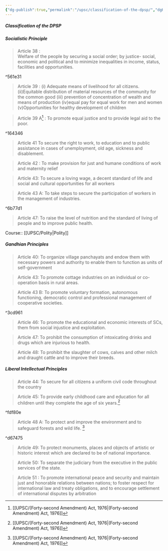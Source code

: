 ```yaml
---
{"dg-publish":true,"permalink":"/upsc/classification-of-the-dpsp/","dgHomeLink":true,"dgPassFrontmatter":false}
---
```


##### Classification of the DPSP
 
<div class="transclusion internal-embed is-loaded"><div class="markdown-embed">

<div class="markdown-embed-title">



</div>


##### Socialistic Principle

> Article 38 :  
> Welfare of the people by securing a social order; by justice- social, economic and political and to minimize inequalities in income, status, facilities and opportunities. 

^561e31

> Article 39 : 
> (i) Adequate means of livelihood for all citizens.
> (ii)Equitable distribution of material resources of the community for the common good
> (iii) prevention of concentration of wealth and means of production
> (iv)equal pay for equal work for men and women
> (v)Opportunities for healthy development of children

> Article 39 A[^1] : 
> To promote equal justice and to provide legal aid to the poor. 

^164346

> Article 41
> To secure the right to work, to education and to public assistance in cases of unemployment, old age, sickness and disablement.

>Article 42 : 
>To make provision for just and humane conditions of work and maternity relief

>Article 43:
>To secure a loving wage, a decent standard of life and social and cultural opportunities for all workers

>Article 43 A:
>To take steps to secure the participation of workers in the management of industries. 

^6b77d1

>Article 47: 
>To raise the level of nutrition and the standard of living of people and to improve public health.



[^1]: [[UPSC/(Forty-second Amendment) Act, 1976|(Forty-second Amendment) Act, 1976]]

</div></div>



<div class="transclusion internal-embed is-loaded"><div class="markdown-embed">

<div class="markdown-embed-title">



</div>


Course:: [[UPSC/Polity|Polity]]


##### Gandhian Principles

>Article 40: 
>To organize village panchayats and endow them with necessary powers and authority to enable them to function as units of self-government

>Article 43:
>To promote cottage industries on an individual or co-operation basis in rural areas.

>Article 43 B: 
>To promote voluntary formation, autonomous functioning, democratic control and professional management of cooperative societies. 

^3cd961

>Article 46: 
>To promote the educational and economic interests of SCs, them from social injustice and exploitation.

> Article 47: 
> To prohibit the consumption of intoxicating drinks and drugs which are injurious to health.

>Article 48: 
>To prohibit the slaughter of cows, calves and other milch and draught cattle and to improve their breeds. 









</div></div>


 
 
<div class="transclusion internal-embed is-loaded"><div class="markdown-embed">

<div class="markdown-embed-title">



</div>


##### Liberal Intellectual Principles

> Article 44: 
> To secure for all citizens a uniform civil code throughout the country

> Article 45: 
> To provide early childhood care and education for all children until they complete the age of six years.[^1]

^fdf80e

>Article 48 A: 
>To protect and improve the environment and to safeguard forests and wild life. [^2]

^d67475

>Article 49: 
>To protect monuments, places and objects of artistic or historic interest which are declared to be of national importance.

>Article 50:
>To separate the judiciary from the executive in the public services of the state.

>Article 51 :
>To promote international peace and security and maintain just and honorable relations between nations; to foster respect for international law and treaty obligations, and to encourage settlement of international disputes by arbitration







[^1]: [[UPSC/(Eighty-six Amendment) Act, 2002|(Eighty-six Amendment) Act, 2002]]
[^2]: [[UPSC/(Forty-second Amendment) Act, 1976|(Forty-second Amendment) Act, 1976]]

</div></div>
